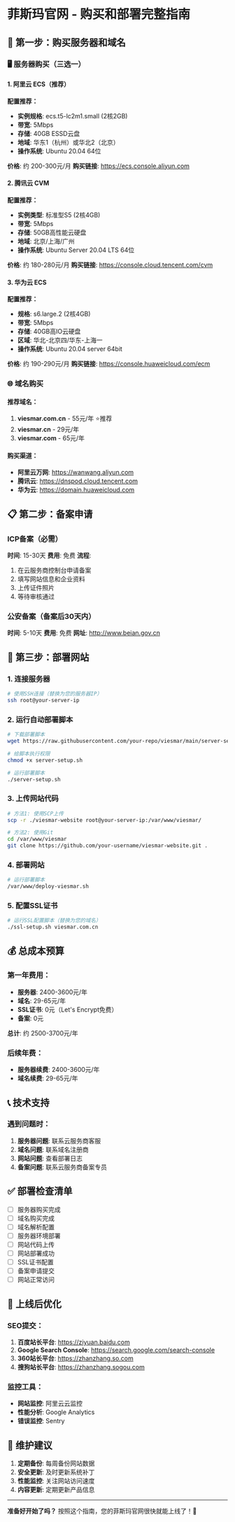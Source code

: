 # 菲斯玛官网 - 购买和部署完整指南

## 🛒 第一步：购买服务器和域名

### 🖥️ 服务器购买（三选一）

#### 1. 阿里云 ECS（推荐）
**配置推荐：**
- **实例规格**: ecs.t5-lc2m1.small (2核2GB)
- **带宽**: 5Mbps
- **存储**: 40GB ESSD云盘
- **地域**: 华东1（杭州）或华北2（北京）
- **操作系统**: Ubuntu 20.04 64位

**价格**: 约 200-300元/月
**购买链接**: https://ecs.console.aliyun.com

#### 2. 腾讯云 CVM
**配置推荐：**
- **实例类型**: 标准型S5 (2核4GB)
- **带宽**: 5Mbps
- **存储**: 50GB高性能云硬盘
- **地域**: 北京/上海/广州
- **操作系统**: Ubuntu Server 20.04 LTS 64位

**价格**: 约 180-280元/月
**购买链接**: https://console.cloud.tencent.com/cvm

#### 3. 华为云 ECS
**配置推荐：**
- **规格**: s6.large.2 (2核4GB)
- **带宽**: 5Mbps
- **存储**: 40GB高IO云硬盘
- **区域**: 华北-北京四/华东-上海一
- **操作系统**: Ubuntu 20.04 server 64bit

**价格**: 约 190-290元/月
**购买链接**: https://console.huaweicloud.com/ecm

### 🌐 域名购买

#### 推荐域名：
1. **viesmar.com.cn** - 55元/年 ⭐推荐
2. **viesmar.cn** - 29元/年
3. **viesmar.com** - 65元/年

#### 购买渠道：
- **阿里云万网**: https://wanwang.aliyun.com
- **腾讯云**: https://dnspod.cloud.tencent.com
- **华为云**: https://domain.huaweicloud.com

## 📋 第二步：备案申请

### ICP备案（必需）
**时间**: 15-30天
**费用**: 免费
**流程**:
1. 在云服务商控制台申请备案
2. 填写网站信息和企业资料
3. 上传证件照片
4. 等待审核通过

### 公安备案（备案后30天内）
**时间**: 5-10天
**费用**: 免费
**网址**: http://www.beian.gov.cn

## 🚀 第三步：部署网站

### 1. 连接服务器
```bash
# 使用SSH连接（替换为您的服务器IP）
ssh root@your-server-ip
```

### 2. 运行自动部署脚本
```bash
# 下载部署脚本
wget https://raw.githubusercontent.com/your-repo/viesmar/main/server-setup.sh

# 给脚本执行权限
chmod +x server-setup.sh

# 运行部署脚本
./server-setup.sh
```

### 3. 上传网站代码
```bash
# 方法1: 使用SCP上传
scp -r ./viesmar-website root@your-server-ip:/var/www/viesmar/

# 方法2: 使用Git
cd /var/www/viesmar
git clone https://github.com/your-username/viesmar-website.git .
```

### 4. 部署网站
```bash
# 运行部署脚本
/var/www/deploy-viesmar.sh
```

### 5. 配置SSL证书
```bash
# 运行SSL配置脚本（替换为您的域名）
./ssl-setup.sh viesmar.com.cn
```

## 💰 总成本预算

### 第一年费用：
- **服务器**: 2400-3600元/年
- **域名**: 29-65元/年
- **SSL证书**: 0元（Let's Encrypt免费）
- **备案**: 0元

**总计**: 约 2500-3700元/年

### 后续年费：
- **服务器续费**: 2400-3600元/年
- **域名续费**: 29-65元/年

## 📞 技术支持

### 遇到问题时：
1. **服务器问题**: 联系云服务商客服
2. **域名问题**: 联系域名注册商
3. **网站问题**: 查看部署日志
4. **备案问题**: 联系云服务商备案专员

## ✅ 部署检查清单

- [ ] 服务器购买完成
- [ ] 域名购买完成
- [ ] 域名解析配置
- [ ] 服务器环境部署
- [ ] 网站代码上传
- [ ] 网站部署成功
- [ ] SSL证书配置
- [ ] 备案申请提交
- [ ] 网站正常访问

## 🎯 上线后优化

### SEO提交：
1. **百度站长平台**: https://ziyuan.baidu.com
2. **Google Search Console**: https://search.google.com/search-console
3. **360站长平台**: https://zhanzhang.so.com
4. **搜狗站长平台**: https://zhanzhang.sogou.com

### 监控工具：
- **网站监控**: 阿里云云监控
- **性能分析**: Google Analytics
- **错误监控**: Sentry

## 🔧 维护建议

1. **定期备份**: 每周备份网站数据
2. **安全更新**: 及时更新系统补丁
3. **性能监控**: 关注网站访问速度
4. **内容更新**: 定期更新产品信息

---

**准备好开始了吗？** 按照这个指南，您的菲斯玛官网很快就能上线了！🚀